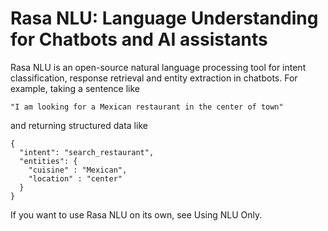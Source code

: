 # Rasa NLU: Language Understanding for Chatbots and AI assistants

Rasa NLU is an open-source natural language processing tool for intent classification, response retrieval and
entity extraction in chatbots. For example, taking a sentence like

```
"I am looking for a Mexican restaurant in the center of town"
```

and returning structured data like

```
{
  "intent": "search_restaurant",
  "entities": {
    "cuisine" : "Mexican",
    "location" : "center"
  }
}
```

If you want to use Rasa NLU on its own, see Using NLU Only.

